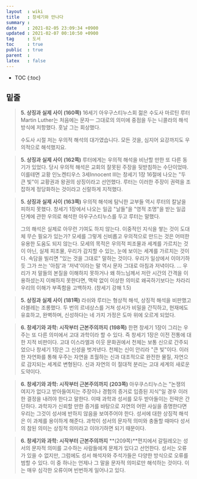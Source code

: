 ```yaml
---
layout  : wiki
title   : 창세기와 만나다 
summary : 
date    : 2021-02-05 23:09:34 +0900
updated : 2021-02-07 00:10:50 +0900
tag     : 도서 
toc     : true
public  : true
parent  : 
latex   : false
---
```

* TOC
{:toc}

## 밑줄
> **5. 상징과 실제 사이**
> **(160쪽)** 16세기 아우구스티누스회 젊은 수도사 마르틴 루터Martin Luther는 처음에는 문자ㅡ 그대로의 의미에 중점을 두는 니콜라의 해석 방식에 저항했다. 훗날 그는 회상했다.
>
>	수도사 시절 저는 우의적 해석의 대가였습니다. 모든 것을, 심지어 요강까지도 우의적으로 해석했지요.



> **5. 상징과 실제 사이**
> **(162쪽)** 루터에게는 우의적 해석을 비난할 만한 또 다른 동기가 있었다. 당시 우의적 해석은 교회의 잘못된 주장을 뒷받침하는 수단이었따. 이를테면 교황 인노켄티우스 3세Innocent Ⅲ는 창세기 1장 16절에 나오는 "두 큰 빛"이 교황권과 왕권의 상징이라고 선언했다. 루터는 이러한 주장이 권력을 조잡하게 정당화하는 것이라고 신랄하게 지적했다.



> **5. 상징과 실제 사이**
> **(163쪽)** 우의적 해석에 탐닉한 교부들 역시 루터의 칼날을 피하지 못했다. 창세기 1장에서 나오는 일곱 "날들"을 "영적 조명"을 받는 일곱 단계에 관한 우의로 해석한 아우구스티누스를 두고 루터는 말했다.
>
>	그의 해석은 실제로 아무런 기여도 하지 않는다. 이중적인 지식을 쌓는 것이 도대체 무슨 필요가 있는가? 모세를 그렇게 신비롭고 우의적으로 만드는 것은 어떠한 유용한 도움도 되지 않는다. 모세의 목적은 우의적 피조물과 세계를 가르치는 것이 아닌, 실제 피조물, 우리가 감지할 수 있는, 눈에 보이는 세계를 가르치는 것이다. 속담을 빌리면 "있는 것을 그대로" 말하는 것이다. 우리가 일상에서 이야기하듯 그가 쓰는 '아침'과 '저녁'이라는 말 역시 문자 그대로 아침과 저녁이다. … 우리가 저 말들의 본질을 이해하지 못하거나 왜 하느님께서 저란 시간의 간격을 이용하셨는지 이해하지 못한다면, 맥락 없이 이상한 의미로 왜곡하기보다는 차라리 우리의 이해가 부족함을 고백하자. (창세기 강해 1.5)



> **5. 상징과 실제 사이**
> **(181쪽)** 라쉬와 루터는 형상적 해석, 상징적 해석을 비판했고 라블레는 조롱했다. 두 번의 르네상스를 거쳐 성서가 비밀을 간직하고, 현재에도 유효하고, 완벽하며, 신성하다는 네 가지 가정은 도마 위에 오르게 되었다. 



> **6. 창세기와 과학: 시작부터 근본주의까지**
> **(198쪽)** 한편 창세기 1장이 그리는 우주는 또 다른 의미에서 고대 과학이라 할 수 있다. 즉 창세기 1장은 이전 전통에 대한 지적 비판이다. 고대 이스라엘과 이웃 문화권에서 천체는 보통 신으로 간주되었으나 창세기 1장은 그 신성을 벗겨낸다. 천체는 신이 안리라 "큰 빛"이다. 이러한 자연화를 통해 우주는 자연을 초월하는 신과 대조적으로 완전한 물질, 자연으로 감지되는 세계로 변형된다. 신과 자연의 이 절대적 분리는 고대 세계의 새로운 도약이다. 



> **6. 창세기와 과학: 시작부터 근본주의까지**
> **(203쪽)** 아우쿠스티누스는 "논쟁의 여지가 없다고 받아들여지는 주장이나 경험의 증거로 입증된 지식"일 경우 이러한 결정을 내려야 한다고 말한다. 이때 과학과 성서를 모두 받아들이는 전략은 간단하다. 
>	과학자가 신뢰할 만한 증거를 바탕으로 자연의 어떤 사실을 증명한다면 우리는 그것이 성서에 반하지 않음을 보여주어야 한다. 
> 성서에 대한 상징적 해석은 이 과제를 용이하게 해준다. 과학이 성서의 문자적 의미와 충돌할 때마다 성서의 참된 의미는 상징적 의미라고 이야기하면 되기 때문이다. 



> **6. 창세기와 과학: 시작부터 근본주의까지**
> **(209쪽)**편지에서 갈릴레오는 성서의 문자적 의미를 고수하는 사람들에게 문제가 있다고 선언한다. 
>	성서는 오류가 있을 수 없지만, 그럼에도 성서 해석자와 주석가들은 다양한 방식으로 오류를 범할 수 있다. 이 중 하나는 언제나 그 말을 문자적 의미로만 해석하는 것이다. 이는 매우 심각한 오류이며 빈번하게 일어나고 있다. 

